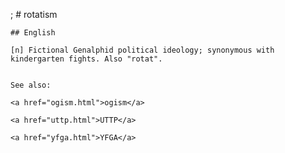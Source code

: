;
    # rotatism

    ## English

    [n] Fictional Genalphid political ideology; synonymous with kindergarten fights. Also "rotat".


    See also:

    <a href="ogism.html">ogism</a>

    <a href="uttp.html">UTTP</a>

    <a href="yfga.html">YFGA</a>






